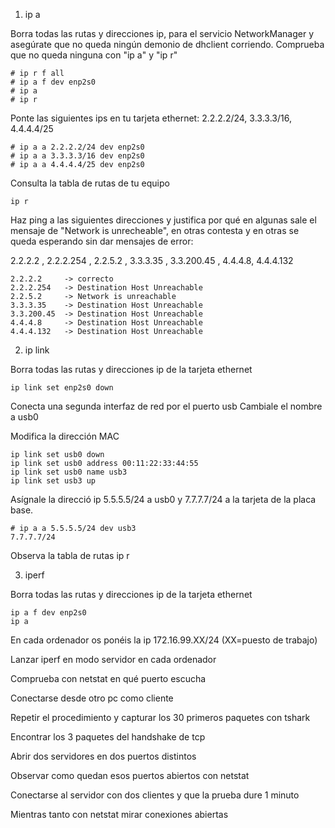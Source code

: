 1. ip a

Borra todas las rutas y direcciones ip, para el servicio NetworkManager y asegúrate que no queda ningún demonio de dhclient corriendo. Comprueba que no queda ninguna con "ip a" y "ip r"

	# ip r f all
	# ip a f dev enp2s0
	# ip a 
	# ip r

Ponte las siguientes ips en tu tarjeta ethernet: 2.2.2.2/24, 3.3.3.3/16, 4.4.4.4/25

	# ip a a 2.2.2.2/24 dev enp2s0
	# ip a a 3.3.3.3/16 dev enp2s0
	# ip a a 4.4.4.4/25 dev enp2s0

Consulta la tabla de rutas de tu equipo

	ip r

Haz ping a las siguientes direcciones y justifica por qué en algunas sale el mensaje de "Network is unrecheable", en otras contesta y en otras se queda esperando sin dar mensajes de error:

2.2.2.2 , 2.2.2.254 , 2.2.5.2 , 3.3.3.35 , 3.3.200.45 , 4.4.4.8, 4.4.4.132


	2.2.2.2 	-> correcto
	2.2.2.254 	-> Destination Host Unreachable
	2.2.5.2 	-> Network is unreachable
	3.3.3.35	-> Destination Host Unreachable
	3.3.200.45 	-> Destination Host Unreachable
	4.4.4.8 	-> Destination Host Unreachable
	4.4.4.132 	-> Destination Host Unreachable


2. ip link

Borra todas las rutas y direcciones ip de la tarjeta ethernet

	ip link set enp2s0 down

Conecta una segunda interfaz de red por el puerto usb
Cambiale el nombre a usb0

Modifica la dirección MAC

	ip link set usb0 down
	ip link set usb0 address 00:11:22:33:44:55
	ip link set usb0 name usb3
	ip link set usb3 up

Asígnale la direcció ip 5.5.5.5/24 a usb0 y 7.7.7.7/24 a la tarjeta de la placa base.
	
	
	# ip a a 5.5.5.5/24 dev usb3
	7.7.7.7/24
Observa la tabla de rutas
	ip r



3. iperf

Borra todas las rutas y direcciones ip de la tarjeta ethernet
	
	ip a f dev enp2s0
	ip a
En cada ordenador os ponéis la ip 172.16.99.XX/24 (XX=puesto de trabajo)

Lanzar iperf en modo servidor en cada ordenador

Comprueba con netstat en qué puerto escucha

Conectarse desde otro pc como cliente

Repetir el procedimiento y capturar los 30 primeros paquetes con tshark

Encontrar los 3 paquetes del handshake de tcp

Abrir dos servidores en dos puertos distintos

Observar como quedan esos puertos abiertos con netstat

Conectarse al servidor con dos clientes y que la prueba dure 1 minuto

Mientras tanto con netstat mirar conexiones abiertas
